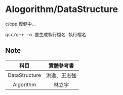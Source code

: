 # Alogorithm/DataStructure

c/cpp 復健中...

<pre>
gcc/g++ -o 要生成執行檔名 執行檔名
</code></pre>

## Note

|     科目      |  實體參考書  |
| :-----------: | :----------: |
| DataStructure | 洪逸、王志強 |
|   Algorithm   |    林立宇    |
